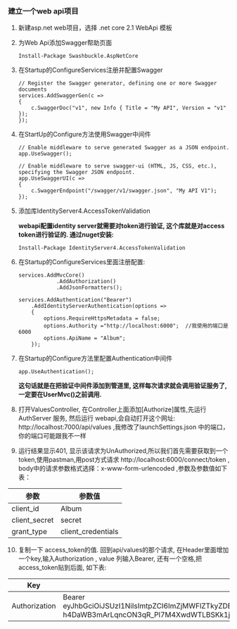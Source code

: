 ### 建立一个web api项目

1. 新建asp.net web项目，选择 .net core 2.1 WebApi 模板
2. 为Web Api添加Swagger帮助页面
    ```
    Install-Package Swashbuckle.AspNetCore
    ```
3. 在Startup的ConfigureServices注册并配置Swagger
    ```
    // Register the Swagger generator, defining one or more Swagger documents
    services.AddSwaggerGen(c =>
    {
        c.SwaggerDoc("v1", new Info { Title = "My API", Version = "v1" });
    });
    ```
4. 在StartUp的Configure方法使用Swagger中间件
    ```
    // Enable middleware to serve generated Swagger as a JSON endpoint.
    app.UseSwagger();

    // Enable middleware to serve swagger-ui (HTML, JS, CSS, etc.), specifying the Swagger JSON endpoint.
    app.UseSwaggerUI(c =>
    {
        c.SwaggerEndpoint("/swagger/v1/swagger.json", "My API V1");
    });
    ```
5. 添加库IdentityServer4.AccessTokenValidation

    **webapi配置identity server就需要对token进行验证, 这个库就是对access token进行验证的. 通过nuget安装:**
    ```
    Install-Package IdentityServer4.AccessTokenValidation
    ```
6. 在Startup的ConfigureServices里面注册配置:
    ```
    services.AddMvcCore()
                .AddAuthorization()
                .AddJsonFormatters();

    services.AddAuthentication("Bearer")
        .AddIdentityServerAuthentication(options =>
        {
            options.RequireHttpsMetadata = false;
            options.Authority ="http://localhost:6000";  //我使用的端口是6000
            options.ApiName = "Album";
        });
    ```
7. 在Startup的Configure方法里配置Authentication中间件
    ```
    app.UseAuthentication();
    ```
    **这句话就是在把验证中间件添加到管道里, 这样每次请求就会调用验证服务了, 一定要在UserMvc()之前调用.**

8. 打开ValuesController, 在Controller上面添加[Authorize]属性,先运行AuthServer 服务, 然后运行 webapi,会自动打开这个网址: http://localhost:7000/api/values ,我修改了launchSettings.json 中的端口，你的端口可能跟我不一样

9. 运行结果显示401, 显示该请求为UnAuthorized,所以我们首先需要获取到一个token,使用pastman,用post方式请求 http://localhost:6000/connect/token , body中的请求参数格式选择：x-www-form-urlencoded ,参数及参数值如下表：
 
 |     参数         |      参数值 
 | ----------------|-------------------- 
 |   client_id     |    Album   
 |   client_secret |     secret    
 |   grant_type    |    client_credentials

10. 复制一下 access_token的值. 回到api/values的那个请求, 在Header里面增加一个key,输入Authorization , value 列输入Bearer, 还有一个空格,把access_token贴到后面, 如下表:
    
|    Key           |      value    
|----------------- | -----------------
|    Authorization | Bearer eyJhbGciOiJSUzI1NiIsImtpZCI6ImZjMWFlZTkyZDEwYWZhOGU1NTFmMDc5YzExNzUzODkxIiwidHlwIjoiSldUIn0.eyJuYmYiOjE1MzI1OTI0ODQsImV4cCI6MTUzMjU5NjA4NCwiaXNzIjoiaHR0cDovL2xvY2FsaG9zdDo2MDAwIiwiYXVkIjpbImh0dHA6Ly9sb2NhbGhvc3Q6NjAwMC9yZXNvdXJjZXMiLCJBbGJ1bSJdLCJjbGllbnRfaWQiOiJBbGJ1bSIsInNjb3BlIjpbIkFsYnVtIl19.A471EFMO24tNeEnXOfZQ4PDljSR7iyQehB0eUEqRtiE99YN4sF6MMbACWO3ab0l_8ggT78ewsBHfZJByiN10CyWCVJk7n5h4lPTcf5bBfvI1W1SkJ4sTenGIUIeWdogQ4hdxRa5ghn5PsXd-h4DaWB3mArLqncON3qR_Pl7M4XwdWTLBSKk1jp6KpzlScFm5cXoM5dNdCImEwEECw9tResKGCTrS-ISTxw2bkyLLx4C17Cgedd22nXpoan3u4XNAYTI2eOOL9jxGJ1obgYaZJK8Htve3ofNcCmMCPxQNGcAUc2gnB-6f2I9aGfFeWVtNHyDzgyJm0zEZxTA6VqRBpg
